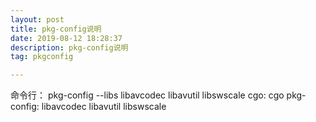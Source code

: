 ```yaml
---
layout: post
title: pkg-config说明
date: 2019-08-12 18:28:37
description: pkg-config说明
tag: pkgconfig

---
```

命令行： pkg-config --libs libavcodec libavutil libswscale
cgo: cgo  pkg-config: libavcodec libavutil libswscale